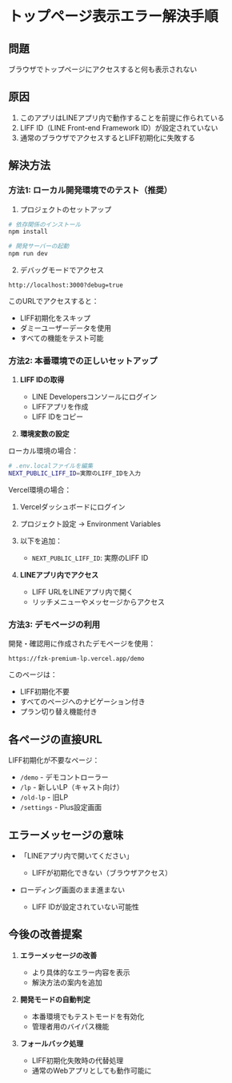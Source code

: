 # トップページ表示エラー解決手順

## 問題
ブラウザでトップページにアクセスすると何も表示されない

## 原因
1. このアプリはLINEアプリ内で動作することを前提に作られている
2. LIFF ID（LINE Front-end Framework ID）が設定されていない
3. 通常のブラウザでアクセスするとLIFF初期化に失敗する

## 解決方法

### 方法1: ローカル開発環境でのテスト（推奨）

1. プロジェクトのセットアップ
```bash
# 依存関係のインストール
npm install

# 開発サーバーの起動
npm run dev
```

2. デバッグモードでアクセス
```
http://localhost:3000?debug=true
```

このURLでアクセスすると：
- LIFF初期化をスキップ
- ダミーユーザーデータを使用
- すべての機能をテスト可能

### 方法2: 本番環境での正しいセットアップ

1. **LIFF IDの取得**
   - LINE Developersコンソールにログイン
   - LIFFアプリを作成
   - LIFF IDをコピー

2. **環境変数の設定**

ローカル環境の場合：
```bash
# .env.localファイルを編集
NEXT_PUBLIC_LIFF_ID=実際のLIFF_IDを入力
```

Vercel環境の場合：
1. Vercelダッシュボードにログイン
2. プロジェクト設定 → Environment Variables
3. 以下を追加：
   - `NEXT_PUBLIC_LIFF_ID`: 実際のLIFF ID

3. **LINEアプリ内でアクセス**
   - LIFF URLをLINEアプリ内で開く
   - リッチメニューやメッセージからアクセス

### 方法3: デモページの利用

開発・確認用に作成されたデモページを使用：

```
https://fzk-premium-lp.vercel.app/demo
```

このページは：
- LIFF初期化不要
- すべてのページへのナビゲーション付き
- プラン切り替え機能付き

## 各ページの直接URL

LIFF初期化が不要なページ：
- `/demo` - デモコントローラー
- `/lp` - 新しいLP（キャスト向け）
- `/old-lp` - 旧LP
- `/settings` - Plus設定画面

## エラーメッセージの意味

- 「LINEアプリ内で開いてください」
  - LIFFが初期化できない（ブラウザアクセス）
  
- ローディング画面のまま進まない
  - LIFF IDが設定されていない可能性

## 今後の改善提案

1. **エラーメッセージの改善**
   - より具体的なエラー内容を表示
   - 解決方法の案内を追加

2. **開発モードの自動判定**
   - 本番環境でもテストモードを有効化
   - 管理者用のバイパス機能

3. **フォールバック処理**
   - LIFF初期化失敗時の代替処理
   - 通常のWebアプリとしても動作可能に